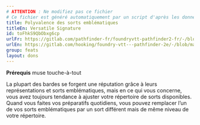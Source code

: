 ```yaml
---
# ATTENTION : Ne modifiez pas ce fichier
# Ce fichier est généré automatiquement par un script d'après les données du module Foundry VTT officiel et de sa traduction
title: Polyvalence des sorts emblématiques
titleEn: Versatile Signature
id: toFhkS9QbObxg6cp
urlFr: https://gitlab.com/pathfinder-fr/foundryvtt-pathfinder2-fr/-/blob/master/data/feats/toFhkS9QbObxg6cp.htm
urlEn: https://gitlab.com/hooking/foundry-vtt---pathfinder-2e/-/blob/master/packs/data/feats.db/versatile-signature.json
group: feats
layout: dons
---
```

**Prérequis** muse touche-à-tout

La plupart des bardes se forgent une réputation grâce à leurs représentations et sorts emblématiques, mais en ce qui vous concerne, vous avez toujours tendance à ajuster votre répertoire de sorts disponibles. Quand vous faites vos préparatifs quotidiens, vous pouvez remplacer l’un de vos sorts emblématiques par un sort différent mais de même niveau de votre répertoire.


